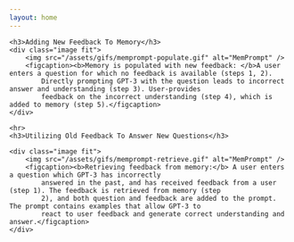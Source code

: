 ```yaml
---
layout: home
---
```


<article>
    
<!--add two gifs with captions one over other-->
    <h3>Adding New Feedback To Memory</h3>
    <div class="image fit">
        <img src="/assets/gifs/memprompt-populate.gif" alt="MemPrompt" />
        <figcaption><b>Memory is populated with new feedback: </b>A user enters a question for which no feedback is available (steps 1, 2).
            Directly prompting GPT-3 with the question leads to incorrect answer and understanding (step 3). User-provides
            feedback on the incorrect understanding (step 4), which is added to memory (step 5).</figcaption>
    </div>
    
    <hr>
    <h3>Utilizing Old Feedback To Answer New Questions</h3>
    
    <div class="image fit">
        <img src="/assets/gifs/memprompt-retrieve.gif" alt="MemPrompt" />
        <figcaption><b>Retrieving feedback from memory:</b> A user enters a question which GPT-3 has incorrectly
            answered in the past, and has received feedback from a user (step 1). The feedback is retrieved from memory (step
            2), and both question and feedback are added to the prompt. The prompt contains examples that allow GPT-3 to
            react to user feedback and generate correct understanding and answer.</figcaption>
    </div>

</article>